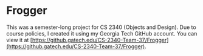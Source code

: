 # Frogger
This was a semester-long project for CS 2340 (Objects and Design). Due to course policies, I created it using my Georgia Tech GitHub account. You can view it at [https://github.gatech.edu/CS-2340-Team-37/Frogger](https://github.gatech.edu/CS-2340-Team-37/Frogger).
